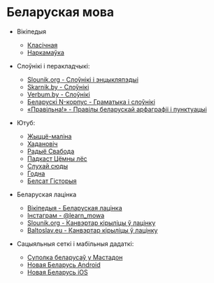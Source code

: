 # Беларуская мова

- Вікіпедыя
  - [Класічная](https://be-tarask.wikipedia.org/ "Класічная")
  - [Наркамаўка](https://be.wikipedia.org "Наркамаўка")

- Слоўнікі і перакладчыкі:
  - [Slounik.org - Слоўнікі і энцыкляпэдыі](https://slounik.org/)
  - [Skarnik.by - Слоўнікі](https://www.skarnik.by)
  - [Verbum.by - Слоўнікі](https://verbum.by/)
  - [Беларускі N-корпус - Граматыка і слоўнікі](https://bnkorpus.info/)  
  - [«Правільна!» - Правілы беларускай арфаграфіі і пунктуацыі](https://pravilna.by/)    
  
- Ютуб:
  - [Жыццё-маліна](https://www.youtube.com/@malina_by) 
  - [Хадановіч](https://www.youtube.com/@chadanovic)
  - [Радыё Свабода](https://www.youtube.com/@radiosvaboda)
  - [Падкаст Цёмны лёс](https://www.youtube.com/@ciomnylos)
  - [Слухай сюды](https://www.youtube.com/@user-Sluhaj)
  - [Годна](https://www.youtube.com/@hodnaby)
  - [Белсат Гісторыя](https://www.youtube.com/@belsat_history)


- Беларуская лацінка
  - [Вікіпедыя - Беларуская лацінка](https://be-tarask.wikipedia.org/wiki/%D0%9B%D0%B0%D1%86%D1%96%D0%BD%D0%BA%D0%B0)
  - [Інстаграм - @learn_mowa](https://www.instagram.com/learn.mowa/?hl=en)
  - [Slounik.org - Канвэртар кірыліцы ў лацінку](https://slounik.org/lat)  
  - [Baltoslav.eu - Канвэртар кірыліцы ў лацінку](https://baltoslav.eu/lat/index.php?mova=by)

- Cацыяльныя сеткі і мабільныя дадаткі:
  - [Суполка беларусаў у Мастадон](https://vkl.world/)
  - [Новая Беларусь Android](https://play.google.com/store/apps/details?id=by.com.newbelarus)
  - [Новая Беларусь iOS](https://apps.apple.com/us/app/%D0%BD%D0%BE%D0%B2%D0%B0%D1%8F-%D0%B1%D0%B5%D0%BB%D0%B0%D1%80%D1%83%D1%81%D1%8C/id6444243823)
